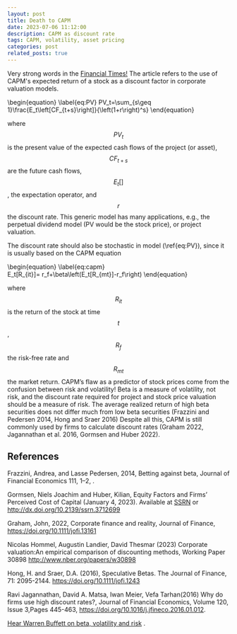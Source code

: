 ```yaml
---
layout: post
title: Death to CAPM 
date: 2023-07-06 11:12:00
description: CAPM as discount rate
tags: CAPM, volatility, asset pricing
categories: post
related_posts: true
---
```

Very strong words in the <a href="https://www.ft.com/content/efe30c0c-c239-4528-a643-0a888b6c897d">Financial Times!</a>
The article refers to the use of CAPM's expected return of a stock as a discount factor in corporate valuation models. 

\begin{equation}
\label{eq:PV}
PV_t=\sum_{s\geq 1}\frac{E_t\left[CF_{t+s}\right]}{\left(1+r\right)^s}
\end{equation}

where $$PV_t$$ is the present value of the expected cash flows of the project (or asset), $$CF_{t+s}$$ are the future cash flows, $$E_t[]$$, the expectation operator, and $$r$$ the discount rate. This generic model has many applications, e.g., the perpetual dividend model (PV would be the stock price), or project valuation.

The discount rate should also be stochastic in model (\ref{eq:PV}), since it is usually based on the CAPM equation

\begin{equation}
\label{eq:capm}  
E_t[R_{it}]= r_f+\beta\left(E_t[R_{mt}]-r_f\right)
\end{equation}

where $$R_{it}$$ is the return of the stock at time $$t$$, $$R_f$$ the risk-free rate and $$R_{mt}$$ the market return. CAPM’s flaw as a predictor of stock prices come from the confusion between risk and volatility! Beta is a measure of volatility, not risk, and the discount rate required for project and stock price valuation should be a measure of risk. The average realized return of high beta securities does not differ much from low beta securities (Frazzini and Pedersen 2014, Hong and Sraer 2016)
Despite all this, CAPM is still commonly used by firms to calculate discount rates (Graham 2022, Jagannathan et al. 2016, Gormsen and Huber 2022).
                                                                        
## References

Frazzini, Andrea, and Lasse Pedersen, 2014, Betting against beta, Journal of Financial Economics 111, 1–2, <a href="https://doi.org/10.1016/j.jfineco.2013.10.005"></a>. 

Gormsen, Niels Joachim and Huber, Kilian, Equity Factors and Firms’ Perceived Cost of Capital (January 4, 2023). Available at 
<a href="https://ssrn.com/abstract=3712699">SSRN</a> or <a href="http://dx.doi.org/10.2139/ssrn.3712699">http://dx.doi.org/10.2139/ssrn.3712699</a> 

Graham, John, 2022, Corporate finance and reality, Journal of Finance, <a href="https://doi.org/10.1111/jofi.13161">https://doi.org/10.1111/jofi.13161</a>

Nicolas Hommel, Augustin Landier, David Thesmar (2023) Corporate valuation:An empirical comparison of discounting methods, Working Paper 30898
<a href="http://www.nber.org/papers/w30898">http://www.nber.org/papers/w30898</a>

Hong, H. and Sraer, D.A. (2016), Speculative Betas. The Journal of Finance, 71: 2095-2144. <a href="https://doi.org/10.1111/jofi.12431">https://doi.org/10.1111/jofi.1243</a>

Ravi Jagannathan, David A. Matsa, Iwan Meier, Vefa Tarhan(2016) Why do firms use high discount rates?, Journal of Financial Economics, Volume 120, Issue 3,Pages 445-463,
<a href="https://doi.org/10.1016/j.jfineco.2016.01.012">https://doi.org/10.1016/j.jfineco.2016.01.012</a>.

<a href="https://youtu.be/KmQk4zkrdzU">Hear Warren Buffett on beta, volatility and risk</a>  . 

